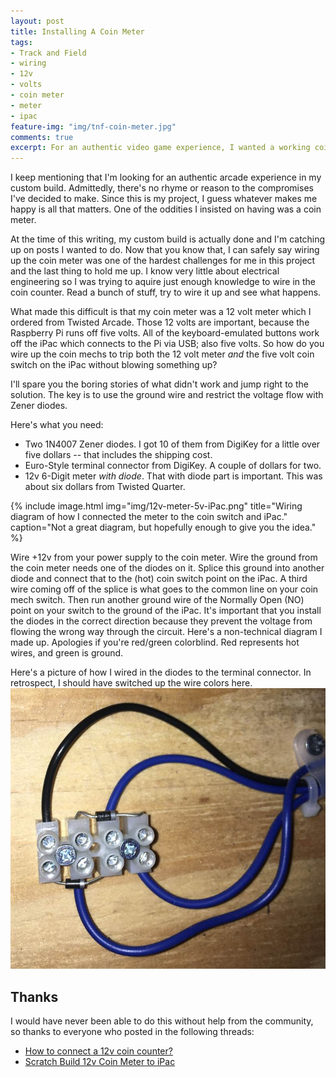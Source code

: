 ```yaml
---
layout: post
title: Installing A Coin Meter
tags:
- Track and Field
- wiring
- 12v
- volts
- coin meter
- meter
- ipac
feature-img: "img/tnf-coin-meter.jpg"
comments: true
excerpt: For an authentic video game experience, I wanted a working coin meter in my scratch built game. Knowing very little about wiring, I needed a lot of help from the community to pull this off.
---
```

I keep mentioning that I'm looking for an authentic arcade experience in my custom build. Admittedly, there's no rhyme or reason to the compromises I've decided to make. Since this is my project, I guess whatever makes me happy is all that matters. One of the oddities I insisted on having was a coin meter.

At the time of this writing, my custom build is actually done and I'm catching up on posts I wanted to do. Now that you know that, I can safely say wiring up the coin meter was one of the hardest challenges for me in this project and the last thing to hold me up. I know very little about electrical engineering so I was trying to aquire just enough knowledge to wire in the coin counter. Read a bunch of stuff, try to wire it up and see what happens.

What made this difficult is that my coin meter was a 12 volt meter which I ordered from Twisted Arcade. Those 12 volts are important, because the Raspberry Pi runs off five volts. All of the keyboard-emulated buttons work off the iPac which connects to the Pi via USB; also five volts. So how do you wire up the coin mechs to trip both the 12 volt meter *and* the five volt coin switch on the iPac without blowing something up?

I'll spare you the boring stories of what didn't work and jump right to the solution. The key is to use the ground wire and restrict the voltage flow with Zener diodes.

Here's what you need:

* Two 1N4007 Zener diodes. I got 10 of them from DigiKey for a little over five dollars -- that includes the shipping cost.
* Euro-Style terminal connector from DigiKey. A couple of dollars for two.
* 12v 6-Digit meter *with diode*. That with diode part is important. This was about six dollars from Twisted Quarter.

{% include image.html
            img="img/12v-meter-5v-iPac.png"
            title="Wiring diagram of how I connected the meter to the coin switch and iPac."
            caption="Not a great diagram, but hopefully enough to give you the idea." %}

Wire +12v from your power supply to the coin meter. Wire the ground from the coin meter needs one of the diodes on it. Splice this ground into another diode and connect that to the (hot) coin switch point on the iPac. A third wire coming off of the splice is what goes to the common line on your coin mech switch. Then run another ground wire of the Normally Open (NO) point on your switch to the ground of the iPac. It's important that you install the diodes in the correct direction because they prevent the voltage from flowing the wrong way through the circuit. Here's a non-technical diagram I made up. Apologies if you're red/green colorblind. Red represents hot wires, and green is ground.

Here's a picture of how I wired in the diodes to the terminal connector. In retrospect, I should have switched up the wire colors here.
![alt text](/img/zener-diodes-in-euro-style-connector.jpg "Zener diodes mounted in a euro-style connector")

## Thanks
I would have never been able to do this without help from the community, so thanks to everyone who posted in the following threads:

* [How to connect a 12v coin counter?](http://forum.arcadecontrols.com/index.php/topic,98804.msg1043833.html?PHPSESSID=c6su3m0d17l8fggk38ullon4d5#msg1043833)
* [Scratch Build 12v Coin Meter to iPac](https://forums.arcade-museum.com/showthread.php?t=408030)

